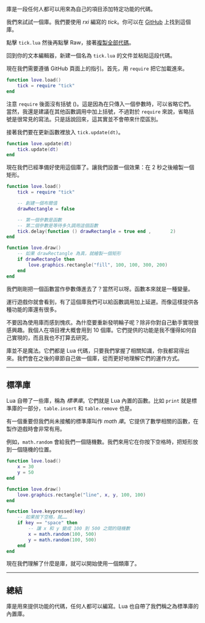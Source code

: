 庫是一段任何人都可以用來為自己的項目添加特定功能的代碼。

我們來試試一個庫。我們要使用 *rxi* 編寫的 *tick*。你可以在 [GitHub](https://github.com/rxi/tick) 上找到這個庫。

點擊 `tick.lua` 然後再點擊 Raw，接著[複製全部代碼](https://raw.githubusercontent.com/rxi/tick/master/tick.lua)。

回到你的文本編輯器，新建一個名為 `tick.lua` 的文件並粘貼這段代碼。

現在我們需要遵循 GitHub 頁面上的指引。首先，用 `require` 把它加載進來。

```lua
function love.load()
    tick = require "tick"
end
```

注意 `require` 後面沒有括號 ()。這是因為在只傳入一個參數時，可以省略它們。當然，我還是建議在其他函數調用中加上括號，不過對於 `require` 來說，省略括號是很常見的寫法。只是話說回來，這其實並不會帶來什麼區別。

接著我們要在更新函數裡放入 `tick.update(dt)`。

```lua
function love.update(dt)
    tick.update(dt)
end
```

現在我們已經準備好使用這個庫了。讓我們設置一個效果：在 2 秒之後繪製一個矩形。

```lua
function love.load()
    tick = require "tick"

    -- 創建一個布爾值
    drawRectangle = false

    -- 第一個參數是函數
    -- 第二個參數是等待多久調用這個函數
    tick.delay(function () drawRectangle = true end ,       2)
end

function love.draw()
    -- 如果 drawRectangle 為真，就繪製一個矩形
    if drawRectangle then
        love.graphics.rectangle("fill", 100, 100, 300, 200)
    end
end
```

我們剛剛把一個函數當作參數傳進去了？當然可以呀。函數本來就是一種變量。

運行遊戲你就會看到，有了這個庫我們可以給函數調用加上延遲。而像這樣提供各種功能的庫還有很多。

不要因為使用庫而感到愧疚。為什麼要重新發明輪子呢？除非你對自己動手實現很感興趣。我個人在項目裡大概會用到 10 個庫。它們提供的功能是我不懂得如何自己實現的，而且我也不打算去研究。

庫並不是魔法。它們都是 Lua 代碼，只要我們掌握了相關知識，你我都寫得出來。我們會在之後的章節自己做一個庫，從而更好地理解它們的運作方式。

___

## 標準庫

Lua 自帶了一些庫，稱為 *標準庫*。它們就是 Lua 內置的函數。比如 `print` 就是標準庫的一部分，`table.insert` 和 `table.remove` 也是。

有一個重要但我們尚未接觸的標準庫叫作 *math 庫*。它提供了數學相關的函數，在製作遊戲時會非常有用。

例如，`math.random` 會給我們一個隨機數。我們來用它在你按下空格時，把矩形放到一個隨機的位置。

```lua
function love.load()
    x = 30
    y = 50
end

function love.draw()
    love.graphics.rectangle("line", x, y, 100, 100)
end

function love.keypressed(key)
    -- 如果按下空格，就……
    if key == "space" then
        -- 讓 x 和 y 變成 100 到 500 之間的隨機數
        x = math.random(100, 500)
        y = math.random(100, 500)
    end
end
```

現在我們理解了什麼是庫，就可以開始使用一個類庫了。

___

## 總結

庫是用來提供功能的代碼，任何人都可以編寫。Lua 也自帶了我們稱之為標準庫的內置庫。
